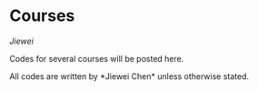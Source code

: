 # Courses
*Jiewei*

<p>Codes for several courses will be posted here.</p>
<p>All codes are written by *Jiewei Chen* unless otherwise stated.</p>

